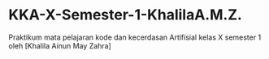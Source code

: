 # KKA-X-Semester-1-KhalilaA.M.Z.
Praktikum mata pelajaran kode dan kecerdasan Artifisial kelas X semester 1 oleh [Khalila Ainun May Zahra]
